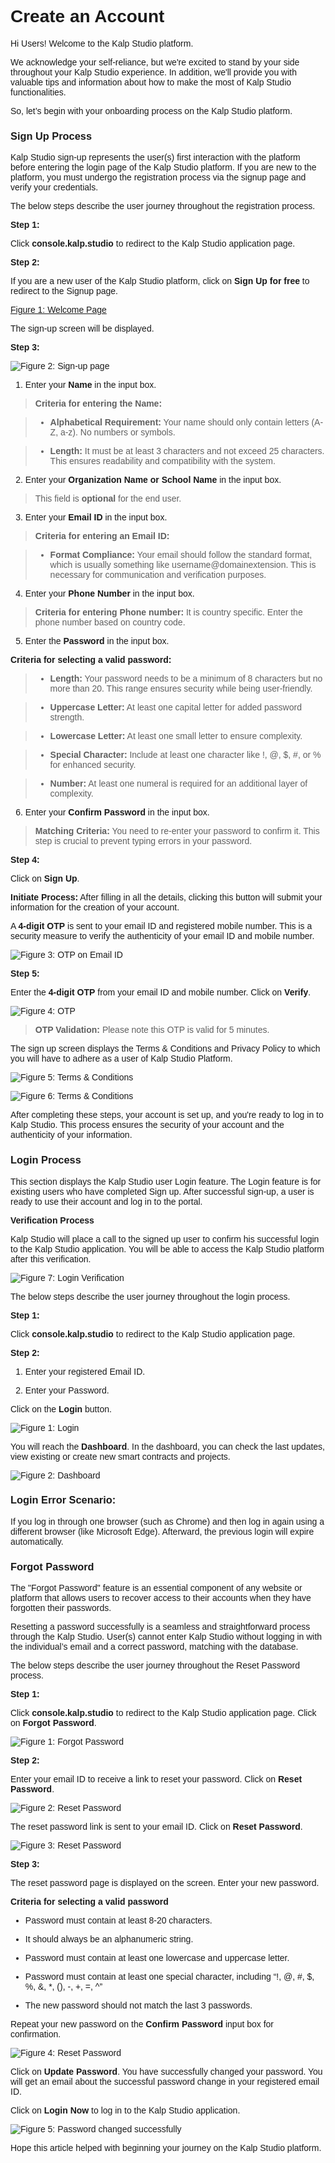 <style> body {  font-family: "Source Sans 3", sans-serif!important; }</style>
<link href="https://fonts.googleapis.com/css2?family=Source+Sans+3:ital,wght@0,200..900;1,200..900&display=swap" rel="stylesheet">    <link rel="stylesheet" href="https://fonts.googleapis.com/icon?family=Material+Icons">

# Create an Account

Hi Users! Welcome to the Kalp Studio platform.

We acknowledge your self-reliance, but we're excited to stand by your side throughout your Kalp Studio experience. In addition, we'll provide you with valuable tips and information about how to make the most of Kalp Studio functionalities.

So, let’s begin with your onboarding process on the Kalp Studio platform.

### Sign Up Process

Kalp Studio sign-up represents the user(s) first interaction with the platform before entering the login page of the Kalp Studio platform. If you are new to the platform, you must undergo the registration process via the signup page and verify your credentials.

The below steps describe the user journey throughout the registration process.

**Step 1:**

Click **console.kalp.studio** to redirect to the Kalp Studio application page.

**Step 2:**

If you are a new user of the Kalp Studio platform, click on **Sign Up for free** to redirect to the Signup page.

[Figure 1: Welcome Page](https://docs.kalp.studio/~gitbook/image?url=https:%2F%2Fs3-ap-south-1.amazonaws.com%2Find-cdn.freshdesk.com%2Fdata%2Fhelpdesk%2Fattachments%2Fproduction%2F1060006752973%2Foriginal%2FkBZfLSlyrFIr9EOdfqevYGmUMEXvqV0p4Q.png%3F1707821584&width=768&dpr=4&quality=100&sign=c8ce70e41a06f878c348432276ab0ae7a4d0fa9d1530700b07b68f9a2ab37ebc)

The sign-up screen will be displayed.

**Step 3:**

![Figure 2: Sign-up page](https://docs.kalp.studio/~gitbook/image?url=https:%2F%2Fs3-ap-south-1.amazonaws.com%2Find-cdn.freshdesk.com%2Fdata%2Fhelpdesk%2Fattachments%2Fproduction%2F1060007087235%2Foriginal%2Fo2BR0QCoAfR4FcxvlntT74IR-eoyBw8OLA.png%3F1708585575&width=768&dpr=4&quality=100&sign=e20e2eccc45023eaf4c247bf21e655d50fda634ab7591be6971e241b4a9cbb4e)

1. Enter your **Name** in the input box.

>  **Criteria for entering the Name:**

>  -  **Alphabetical Requirement:** Your name should only contain letters (A-Z, a-z). No numbers or symbols.

>  -  **Length:** It must be at least 3 characters and not exceed 25 characters. This ensures readability and compatibility with the system.

2. Enter your **Organization Name or School Name** in the input box.

> This field is **optional** for the end user.

3. Enter your **Email ID** in the input box.

>  **Criteria for entering an Email ID:**

>  -  **Format Compliance:** Your email should follow the standard format, which is usually something like username@domainextension. This is necessary for communication and verification purposes.

4. Enter your **Phone Number** in the input box.

>  **Criteria for entering Phone number:** It is country specific. Enter the phone number based on country code.

5. Enter the **Password** in the input box.

  
**Criteria for selecting a valid password:**

>  -  **Length:** Your password needs to be a minimum of 8 characters but no more than 20. This range ensures security while being user-friendly.

>  -  **Uppercase Letter:** At least one capital letter for added password strength.

>  -  **Lowercase Letter:** At least one small letter to ensure complexity.

>  -  **Special Character:** Include at least one character like !, @, $, #, or % for enhanced security.

>  -  **Number:** At least one numeral is required for an additional layer of complexity. 

6. Enter your **Confirm Password** in the input box.

>  **Matching Criteria:** You need to re-enter your password to confirm it. This step is crucial to prevent typing errors in your password.

**Step 4:**

Click on **Sign Up**.

**Initiate Process:** After filling in all the details, clicking this button will submit your information for the creation of your account.

A **4-digit OTP** is sent to your email ID and registered mobile number. This is a security measure to verify the authenticity of your email ID and mobile number.
  

![ Figure 3: OTP on Email ID](https://docs.kalp.studio/~gitbook/image?url=https:%2F%2Fs3-ap-south-1.amazonaws.com%2Find-cdn.freshdesk.com%2Fdata%2Fhelpdesk%2Fattachments%2Fproduction%2F1060007088502%2Foriginal%2FN6iQsCwtgtGz7K2EdIDEjrU68WJ6APksYw.png%3F1708586652&width=768&dpr=4&quality=100&sign=c31a273ebbe4a99f8532391a53246b4430786dc762e81495911fb2c92a5df842)

**Step 5:**

Enter the **4-digit OTP** from your email ID and mobile number. Click on **Verify**.

![Figure 4: OTP](https://docs.kalp.studio/~gitbook/image?url=https:%2F%2Fs3-ap-south-1.amazonaws.com%2Find-cdn.freshdesk.com%2Fdata%2Fhelpdesk%2Fattachments%2Fproduction%2F1060006755307%2Foriginal%2F75_cgGajYJssGoMeOxiSAM4i9HDEJU6_uw.png%3F1707823841&width=768&dpr=4&quality=100&sign=08ebc8d6995b312e710f0afba79edc2ccd418b25da0999e6706a1631455ba32b)

>  **OTP Validation:** Please note this OTP is valid for 5 minutes. 

The sign up screen displays the Terms & Conditions and Privacy Policy to which you will have to adhere as a user of Kalp Studio Platform.

![Figure 5: Terms & Conditions](https://docs.kalp.studio/~gitbook/image?url=https:%2F%2F1878384301-files.gitbook.io%2F%7E%2Ffiles%2Fv0%2Fb%2Fgitbook-x-prod.appspot.com%2Fo%2Fspaces%252FzAA5Z6u1ZyGAxXbYfExA%252Fuploads%252FwcXK9fyBwm72FXGRGf4b%252Fimage.png%3Falt=media%26token=ccd73f32-cfee-4a4b-9fcf-794661cc8a9e&width=768&dpr=4&quality=100&sign=ded3bcf933c42e2f646f7098d36da56a5121693c70b780cef32cab56d960a74e)

![Figure 6: Terms & Conditions](https://docs.kalp.studio/~gitbook/image?url=https:%2F%2F1878384301-files.gitbook.io%2F%7E%2Ffiles%2Fv0%2Fb%2Fgitbook-x-prod.appspot.com%2Fo%2Fspaces%252FzAA5Z6u1ZyGAxXbYfExA%252Fuploads%252FmVUo5SFWYQsnHtPHcA1Z%252Fimage.png%3Falt=media%26token=92e13979-fb88-4516-b00b-d38110806e94&width=768&dpr=4&quality=100&sign=9554b7adc1fc675426e1946c034411da08649ec75c8d611de7a59d130140b55b)  

After completing these steps, your account is set up, and you're ready to log in to Kalp Studio. This process ensures the security of your account and the authenticity of your information.

### Login Process

This section displays the Kalp Studio user Login feature. The Login feature is for existing users who have completed Sign up. After successful sign-up, a user is ready to use their account and log in to the portal.

**Verification Process**

Kalp Studio will place a call to the signed up user to confirm his successful login to the Kalp Studio application. You will be able to access the Kalp Studio platform after this verification.  

![Figure 7: Login Verification](https://docs.kalp.studio/~gitbook/image?url=https:%2F%2Fs3-ap-south-1.amazonaws.com%2Find-cdn.freshdesk.com%2Fdata%2Fhelpdesk%2Fattachments%2Fproduction%2F1060007092453%2Foriginal%2F6Wib6hQiNJ4ljGd3PNXYhESU1YGoax8Akw.png%3F1708590032&width=768&dpr=4&quality=100&sign=c5dddab98a683d7a9d78babe6b24c66edef81190d087a4fd15fdc0746541fe22)

The below steps describe the user journey throughout the login process.

**Step 1:**

Click **console.kalp.studio** to redirect to the Kalp Studio application page.

**Step 2:**

1. Enter your registered Email ID.

2. Enter your Password. 

Click on the **Login** button.

![Figure 1: Login](https://docs.kalp.studio/~gitbook/image?url=https:%2F%2Fs3-ap-south-1.amazonaws.com%2Find-cdn.freshdesk.com%2Fdata%2Fhelpdesk%2Fattachments%2Fproduction%2F1060006979325%2Foriginal%2F6TIZ5_LIHJEbS4epbCSzZWpUyW48kfXY8w.png%3F1708421247&width=768&dpr=4&quality=100&sign=e2a9cbfebb55f8c25c42441dba65487a3c117423b7ab80fa87eea78290cd1623)

You will reach the **Dashboard**. In the dashboard, you can check the last updates, view existing or create new smart contracts and projects.

![Figure 2: Dashboard](https://docs.kalp.studio/~gitbook/image?url=https:%2F%2Fs3-ap-south-1.amazonaws.com%2Find-cdn.freshdesk.com%2Fdata%2Fhelpdesk%2Fattachments%2Fproduction%2F1060006979596%2Foriginal%2FN7S73Rj18A7Gx9gGPco85WX9a5FU-6NYvg.png%3F1708421482&width=768&dpr=4&quality=100&sign=3fea2fe8ea2c36595b4476eff4bf5cba2a62ba9e3218e99e3091f2787760e61b)

### Login Error Scenario:

If you log in through one browser (such as Chrome) and then log in again using a different browser (like Microsoft Edge). Afterward, the previous login will expire automatically.

### Forgot Password 

The "Forgot Password" feature is an essential component of any website or platform that allows users to recover access to their accounts when they have forgotten their passwords. 

Resetting a password successfully is a seamless and straightforward process through the Kalp Studio. User(s) cannot enter Kalp Studio without logging in with the individual’s email and a correct password, matching with the database.

The below steps describe the user journey throughout the Reset Password process.

**Step 1:**

Click **console.kalp.studio** to redirect to the Kalp Studio application page. Click on **Forgot Password**.
  

![Figure 1: Forgot Password](https://docs.kalp.studio/~gitbook/image?url=https:%2F%2Fs3-ap-south-1.amazonaws.com%2Find-cdn.freshdesk.com%2Fdata%2Fhelpdesk%2Fattachments%2Fproduction%2F1060006785878%2Foriginal%2FAn8IyX6gBWG8ig5_kJNUXMrUx31_7Ir0NQ.png%3F1707900983&width=768&dpr=4&quality=100&sign=8c4027ba8c6d0b928520ed2a32295c59a06c52bea3c7dcf431698bf07c7dbd12)
 

**Step 2:**

Enter your email ID to receive a link to reset your password. Click on **Reset Password**.
  

![Figure 2: Reset Password](https://docs.kalp.studio/~gitbook/image?url=https:%2F%2Fs3-ap-south-1.amazonaws.com%2Find-cdn.freshdesk.com%2Fdata%2Fhelpdesk%2Fattachments%2Fproduction%2F1060006785877%2Foriginal%2Fq7PO3h60dQxzysPZ-Wkl7IeLP9s5FIKArA.png%3F1707900982&width=768&dpr=4&quality=100&sign=25373a8e54afc3e691c465f0793cb72c5170db94869160958005d7ac0e44f7fb)  

The reset password link is sent to your email ID. Click on **Reset Password**.

![Figure 3: Reset Password](https://docs.kalp.studio/~gitbook/image?url=https:%2F%2Fs3-ap-south-1.amazonaws.com%2Find-cdn.freshdesk.com%2Fdata%2Fhelpdesk%2Fattachments%2Fproduction%2F1060007088919%2Foriginal%2F4Eru7xhdMCKFTSvfqLcgomV9uVF_ZWU33A.png%3F1708586932&width=768&dpr=4&quality=100&sign=f7e76e32159874b845dd239d2ff5a5905367699ebf29dd90555970447fb15efa)
  

**Step 3:**

The reset password page is displayed on the screen. Enter your new password.

**Criteria for selecting a valid password**

- Password must contain at least 8-20 characters.

- It should always be an alphanumeric string.

- Password must contain at least one lowercase and uppercase letter.

- Password must contain at least one special character, including “!, @, #, $, %, &, *, (), -, +, =, ^”

- The new password should not match the last 3 passwords.

Repeat your new password on the **Confirm Password** input box for confirmation.

![Figure 4: Reset Password](https://docs.kalp.studio/~gitbook/image?url=https:%2F%2Fs3-ap-south-1.amazonaws.com%2Find-cdn.freshdesk.com%2Fdata%2Fhelpdesk%2Fattachments%2Fproduction%2F1060006785875%2Foriginal%2FpDXmef6DcQoGBcEKTqr2ICF5PuyjVN1d_A.png%3F1707900982&width=768&dpr=4&quality=100&sign=16b025e5fb64ee156cfaa4acb4de5035e1c2c10795ffbb8b122e1bd6c8d87146)  

Click on **Update Password**. You have successfully changed your password. You will get an email about the successful password change in your registered email ID.

Click on **Login Now** to log in to the Kalp Studio application.

![Figure 5: Password changed successfully](https://docs.kalp.studio/~gitbook/image?url=https:%2F%2Fs3-ap-south-1.amazonaws.com%2Find-cdn.freshdesk.com%2Fdata%2Fhelpdesk%2Fattachments%2Fproduction%2F1060006785879%2Foriginal%2FDtDs_kLT4oweudrvoGZp9KD3H-GPUmR4_g.png%3F1707900983&width=768&dpr=4&quality=100&sign=63e836a3fd18046b98015e84be1739985b17a53150c2ebb0b0adf4bc68488a1e)

Hope this article helped with beginning your journey on the Kalp Studio platform.